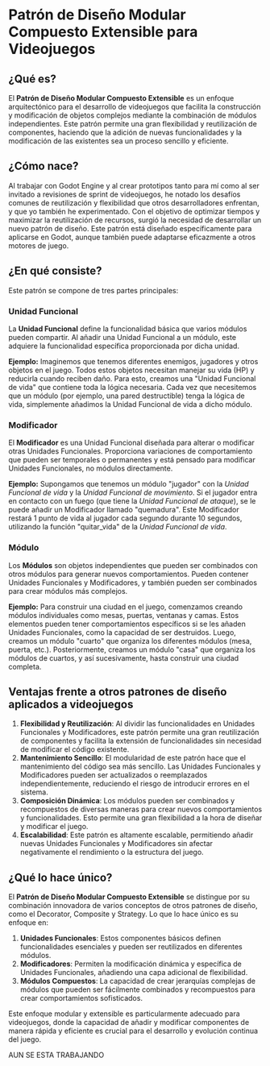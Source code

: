 
# Patrón de Diseño Modular Compuesto Extensible para Videojuegos

## ¿Qué es?
El **Patrón de Diseño Modular Compuesto Extensible** es un enfoque arquitectónico para el desarrollo de videojuegos que facilita la construcción y modificación de objetos complejos mediante la combinación de módulos independientes. Este patrón permite una gran flexibilidad y reutilización de componentes, haciendo que la adición de nuevas funcionalidades y la modificación de las existentes sea un proceso sencillo y eficiente.

## ¿Cómo nace?
Al trabajar con Godot Engine y al crear prototipos tanto para mí como al ser invitado a revisiones de sprint de videojuegos, he notado los desafíos comunes de reutilización y flexibilidad que otros desarrolladores enfrentan, y que yo también he experimentado. Con el objetivo de optimizar tiempos y maximizar la reutilización de recursos, surgió la necesidad de desarrollar un nuevo patrón de diseño. Este patrón está diseñado específicamente para aplicarse en Godot, aunque también puede adaptarse eficazmente a otros motores de juego.

## ¿En qué consiste?
Este patrón se compone de tres partes principales:

### Unidad Funcional
La **Unidad Funcional** define la funcionalidad básica que varios módulos pueden compartir. Al añadir una Unidad Funcional a un módulo, este adquiere la funcionalidad específica proporcionada por dicha unidad.

**Ejemplo:** Imaginemos que tenemos diferentes enemigos, jugadores y otros objetos en el juego. Todos estos objetos necesitan manejar su vida (HP) y reducirla cuando reciben daño. Para esto, creamos una "Unidad Funcional de vida" que contiene toda la lógica necesaria. Cada vez que necesitemos que un módulo (por ejemplo, una pared destructible) tenga la lógica de vida, simplemente añadimos la Unidad Funcional de vida a dicho módulo.

### Modificador
El **Modificador** es una Unidad Funcional diseñada para alterar o modificar otras Unidades Funcionales. Proporciona variaciones de comportamiento que pueden ser temporales o permanentes y está pensado para modificar Unidades Funcionales, no módulos directamente.

**Ejemplo:** Supongamos que tenemos un módulo "jugador" con la _Unidad Funcional de vida_ y la _Unidad Funcional de movimiento_. Si el jugador entra en contacto con un fuego (que tiene la _Unidad Funcional de ataque_), se le puede añadir un Modificador llamado "quemadura". Este Modificador restará 1 punto de vida al jugador cada segundo durante 10 segundos, utilizando la función "quitar_vida" de la _Unidad Funcional de vida_.

### Módulo
Los **Módulos** son objetos independientes que pueden ser combinados con otros módulos para generar nuevos comportamientos. Pueden contener Unidades Funcionales y Modificadores, y también pueden ser combinados para crear módulos más complejos.

**Ejemplo:** Para construir una ciudad en el juego, comenzamos creando módulos individuales como mesas, puertas, ventanas y camas. Estos elementos pueden tener comportamientos específicos si se les añaden Unidades Funcionales, como la capacidad de ser destruidos. Luego, creamos un módulo "cuarto" que organiza los diferentes módulos (mesa, puerta, etc.). Posteriormente, creamos un módulo "casa" que organiza los módulos de cuartos, y así sucesivamente, hasta construir una ciudad completa.

## Ventajas frente a otros patrones de diseño aplicados a videojuegos
1. **Flexibilidad y Reutilización**: Al dividir las funcionalidades en Unidades Funcionales y Modificadores, este patrón permite una gran reutilización de componentes y facilita la extensión de funcionalidades sin necesidad de modificar el código existente.
2. **Mantenimiento Sencillo**: El modularidad de este patrón hace que el mantenimiento del código sea más sencillo. Las Unidades Funcionales y Modificadores pueden ser actualizados o reemplazados independientemente, reduciendo el riesgo de introducir errores en el sistema.
3. **Composición Dinámica**: Los módulos pueden ser combinados y recompuestos de diversas maneras para crear nuevos comportamientos y funcionalidades. Esto permite una gran flexibilidad a la hora de diseñar y modificar el juego.
4. **Escalabilidad**: Este patrón es altamente escalable, permitiendo añadir nuevas Unidades Funcionales y Modificadores sin afectar negativamente el rendimiento o la estructura del juego.

## ¿Qué lo hace único?
El **Patrón de Diseño Modular Compuesto Extensible** se distingue por su combinación innovadora de varios conceptos de otros patrones de diseño, como el Decorator, Composite y Strategy. Lo que lo hace único es su enfoque en:

1. **Unidades Funcionales**: Estos componentes básicos definen funcionalidades esenciales y pueden ser reutilizados en diferentes módulos.
2. **Modificadores**: Permiten la modificación dinámica y específica de Unidades Funcionales, añadiendo una capa adicional de flexibilidad.
3. **Módulos Compuestos**: La capacidad de crear jerarquías complejas de módulos que pueden ser fácilmente combinados y recompuestos para crear comportamientos sofisticados.

Este enfoque modular y extensible es particularmente adecuado para videojuegos, donde la capacidad de añadir y modificar componentes de manera rápida y eficiente es crucial para el desarrollo y evolución continua del juego.

AUN SE ESTA TRABAJANDO 

